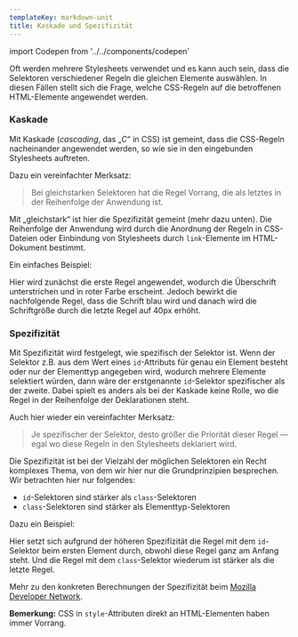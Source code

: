 ```yaml
---
templateKey: markdown-unit
title: Kaskade und Spezifizität
---
```


import Codepen from '../../components/codepen'

Oft werden mehrere Stylesheets verwendet und es kann auch sein, dass
die Selektoren verschiedener Regeln die gleichen Elemente auswählen.
In diesen Fällen stellt sich die Frage, welche CSS-Regeln auf die
betroffenen HTML-Elemente angewendet werden.

### Kaskade

Mit Kaskade (_cascading_, das „_C_“ in CSS) ist gemeint, dass die
CSS-Regeln nacheinander angewendet werden, so wie sie in den
eingebunden Stylesheets auftreten.

Dazu ein vereinfachter Merksatz:

> Bei gleichstarken Selektoren hat die Regel Vorrang,
> die als letztes in der Reihenfolge der Anwendung ist.

Mit „gleichstark“ ist hier die Spezifizität gemeint (mehr dazu unten). Die Reihenfolge
der Anwendung wird durch die Anordnung der Regeln in CSS-Dateien oder Einbindung
von Stylesheets durch `link`-Elemente im HTML-Dokument bestimmt.

Ein einfaches Beispiel:

<Codepen id="BaNReRO" height={340} />

Hier wird zunächst die erste Regel angewendet, wodurch die Überschrift unterstrichen
und in roter Farbe erscheint. Jedoch bewirkt die nachfolgende Regel, dass die Schrift
blau wird und danach wird die Schriftgröße durch die letzte Regel auf 40px erhöht.

### Spezifizität

Mit Spezifizität wird festgelegt, wie spezifisch der Selektor ist. Wenn der Selektor
z.B. aus dem Wert eines `id`-Attributs für genau ein Element besteht oder nur der
Elementtyp angegeben wird, wodurch mehrere Elemente selektiert würden, dann wäre
der erstgenannte `id`-Selektor spezifischer als der zweite. Dabei spielt es anders
als bei der Kaskade keine Rolle, wo die Regel in der Reihenfolge der Deklarationen steht.

Auch hier wieder ein vereinfachter Merksatz:

> Je spezifischer der Selektor, desto größer die Priorität dieser Regel
> &mdash; egal wo diese Regeln in den Stylesheets deklariert wird.

Die Spezifizität ist bei der Vielzahl der möglichen Selektoren ein Recht komplexes
Thema, von dem wir hier nur die Grundprinzipien besprechen. Wir betrachten hier
nur folgendes:

- `id`-Selektoren sind stärker als `class`-Selektoren
- `class`-Selektoren sind stärker als Elementtyp-Selektoren

Dazu ein Beispiel:

<Codepen id="BaNrJEM" height={340} />

Hier setzt sich aufgrund der höheren Spezifizität die Regel mit dem
`id`-Selektor beim ersten Element durch, obwohl diese Regel ganz am
Anfang steht. Und die Regel mit dem `class`-Selektor wiederum ist
stärker als die letzte Regel.

Mehr zu den konkreten Berechnungen der Spezifizität beim [Mozilla Developer Network](https://developer.mozilla.org/en-US/docs/Web/CSS/Specificity).

**Bemerkung:** CSS in `style`-Attributen direkt an HTML-Elementen haben immer Vorrang.
